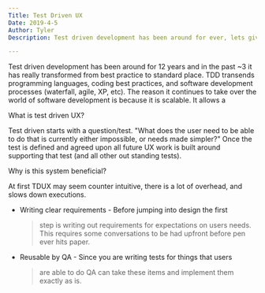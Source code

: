 ```yaml
---
Title: Test Driven UX
Date: 2019-4-5
Author: Tyler
Description: Test driven development has been around for ever, lets give UX a chance to shine!

---
```


Test driven development has been around for 12 years and in the past \~3
it has really transformed from best practice to standard place. TDD
transends programming languages, coding best practices, and software
development processes (waterfall, agile, XP, etc). The reason it
continues to take over the world of software development is because it
is scalable. It allows a

What is test driven UX?

Test driven starts with a question/test. "What does the user need to be
able to do that is currently either impossible, or needs made simpler?"
Once the test is defined and agreed upon all future UX work is built
around supporting that test (and all other out standing tests).

Why is this system beneficial?

At first TDUX may seem counter intuitive, there is a lot of overhead,
and slows down executions.

-   Writing clear requirements - Before jumping into design the first
    > step is writing out requirements for expectations on users needs.
    > This requires some conversations to be had upfront before pen ever
    > hits paper.

-   Reusable by QA - Since you are writing tests for things that users
    > are able to do QA can take these items and implement them exactly
    > as is.
